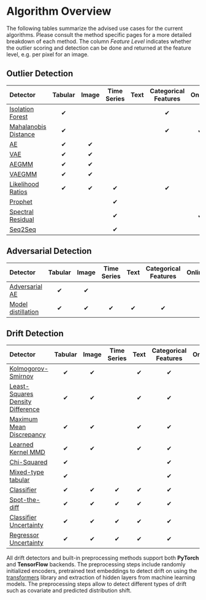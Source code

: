 # Algorithm Overview

The following tables summarize the advised use cases for the current algorithms. Please consult the method specific pages for a more detailed breakdown of each method. The column *Feature Level* indicates whether the outlier scoring and detection can be done and returned at the feature level, e.g. per pixel for an image.

## Outlier Detection

|Detector|Tabular|Image|Time Series|Text|Categorical Features|Online|Feature Level|
|:---|:---:|:---:|:---:|:---:|:---:|:---:|:---:|
|[Isolation Forest](../od/methods/iforest.ipynb)|✔| | | |✔| | |
|[Mahalanobis Distance](../od/methods/mahalanobis.ipynb)|✔| | | |✔|✔| |
|[AE](../od/methods/ae.ipynb)|✔|✔| | | | |✔|
|[VAE](../od/methods/vae.ipynb)|✔|✔| | | | |✔|
|[AEGMM](../od/methods/aegmm.ipynb)|✔|✔| | | | | |
|[VAEGMM](../od/methods/vaegmm.ipynb)|✔|✔| | | | | |
|[Likelihood Ratios](../od/methods/llr.ipynb)|✔|✔|✔| |✔| |✔|
|[Prophet](../od/methods/prophet.ipynb)| | |✔| | | | |
|[Spectral Residual](../od/methods/sr.ipynb)| | |✔| | |✔|✔|
|[Seq2Seq](../od/methods/seq2seq.ipynb)| | |✔| | | |✔|

## Adversarial Detection

|Detector|Tabular|Image|Time Series|Text|Categorical Features|Online|Feature Level|
|:---|:---:|:---:|:---:|:---:|:---:|:---:|:---:|
|[Adversarial AE](../ad/methods/adversarialae.ipynb)|✔|✔| | | | | |
|[Model distillation](../ad/methods/modeldistillation.ipynb)|✔|✔|✔|✔|✔| | | |

## Drift Detection

|Detector|Tabular|Image|Time Series|Text|Categorical Features|Online|Feature Level|
|:---|:---:|:---:|:---:|:---:|:---:|:---:|:---:|
|[Kolmogorov-Smirnov](../cd/methods/ksdrift.ipynb)|✔|✔| |✔|✔| |✔|
|[Least-Squares Density Difference](../cd/methods/mmddrift.ipynb)|✔|✔| |✔|✔|✔| |
|[Maximum Mean Discrepancy](../cd/methods/mmddrift.ipynb)|✔|✔| |✔|✔|✔| |
|[Learned Kernel MMD](../cd/methods/learnedkerneldrift.ipynb)|✔|✔| |✔|✔| | |
|[Chi-Squared](../cd/methods/chisquaredrift.ipynb)|✔| | | |✔| |✔|
|[Mixed-type tabular](../cd/methods/tabulardrift.ipynb)|✔| | | |✔| |✔|
|[Classifier](../cd/methods/classifierdrift.ipynb)|✔|✔|✔|✔|✔| | |
|[Spot-the-diff](../cd/methods/spotthediffdrift.ipynb)|✔|✔|✔|✔|✔| |✔|
|[Classifier Uncertainty](../cd/methods/modeluncdrift.ipynb)|✔|✔|✔|✔|✔| | |
|[Regressor Uncertainty](../cd/methods/modeluncdrift.ipynb)|✔|✔|✔|✔|✔| | | |

All drift detectors and built-in preprocessing methods support both **PyTorch** and **TensorFlow** backends.
The preprocessing steps include randomly initialized encoders, pretrained text embeddings to detect drift on 
using the [transformers](https://github.com/huggingface/transformers) library and extraction of hidden layers from machine learning models. 
The preprocessing steps allow to detect different types of drift such as covariate and predicted distribution shift.
